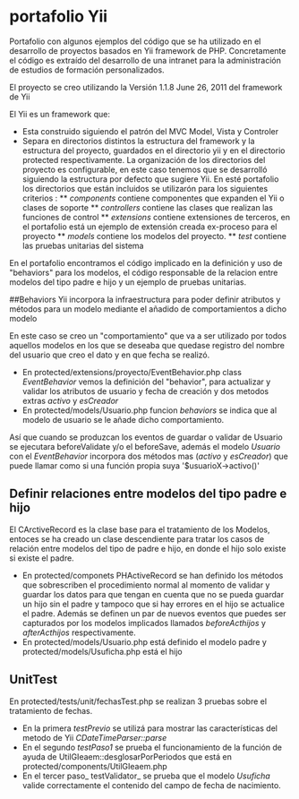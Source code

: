 portafolio Yii
===
Portafolio con algunos ejemplos del código que se ha utilizado en el desarrollo de proyectos basados en 
Yii framework de PHP. Concretamente el código es extraído del desarrollo de una intranet para la 
administración de estudios de formación personalizados.

El proyecto se creo utilizando la  Versión 1.1.8 June 26, 2011 del framework de Yii

El Yii es un framework que:
* Esta construido siguiendo el patrón del MVC Model, Vista y Controler
* Separa en directorios distintos la estructura del framework  y la estructura del proyecto, guardados en
el directorio yii y en el directorio protected respectivamente. La organización de los directorios 
del proyecto es configurable, en este caso tenemos que se desarrolló siguiendo la estructura por defecto 
que sugiere Yii. En esté portafolio los directorios que están incluidos se utilizarón para los siguientes criterios :
** _components_ contiene componentes que expanden el Yii o clases de soporte
** _controllers_ contiene las clases que realizan las funciones de control
** _extensions_ contiene extensiones de terceros, en el portafolio está un ejemplo de extensión 
creada ex-proceso para el proyecto
** _models_  contiene los modelos del proyecto.
** _test_ contiene las pruebas unitarias del sistema

En el portafolio encontramos el código implicado en la definición y uso de "behaviors" para los modelos, 
el código responsable de la relacion entre modelos del tipo padre e hijo y un ejemplo de pruebas unitarias.
 
##Behaviors
Yii incorpora la infraestructura para poder definir atributos y métodos para un modelo mediante el añadido 
de comportamientos a dicho modelo

En este caso se creo un "comportamiento" que va a ser utilizado por todos aquellos modelos en los que 
se deseaba que quedase registro del nombre del usuario que creo el dato y en que fecha se realizó.

* En protected/extensions/proyecto/EventBehavior.php class _EventBehavior_ vemos la definición del "behavior", 
para actualizar y validar los atributos de usuario y fecha de creación y dos metodos extras _activo_ y _esCreador_
* En protected/models/Usuario.php funcion _behaviors_  se indica que al modelo de usuario 
se le añade dicho comportamiento.

Así que cuando se produzcan los eventos de guardar o validar de Usuario se ejecutara beforeValidate 
y/o el beforeSave, además el modelo _Usuario_ con el _EventBehavior_ incorpora dos métodos mas 
(_activo_ y _esCreador_) que puede llamar como si una función propia suya '$usuarioX->activo()'

## Definir relaciones entre modelos del tipo padre e hijo
El CArctiveRecord es la clase base para el tratamiento de los Modelos, entoces se ha creado un clase descendiente para
tratar los casos de relación entre modelos del tipo de padre e hijo, en donde el hijo solo existe si existe el padre.
* En protected/componets PHActiveRecord se han definido los métodos que sobrescriben el procedimiento normal
al momento de validar y guardar los datos para que  tengan en cuenta que no se pueda guardar un hijo 
sin el padre y tampoco que si hay errores en el hijo se actualice el padre. Además se definen un par de nuevos
eventos que puedes ser capturados por los modelos implicados llamados  _beforeActhijos_ y _afterActhijos_ 
respectivamente.
* En protected/models/Usuario.php está definido el modelo padre y protected/models/Usuficha.php está el hijo

## UnitTest
En protected/tests/unit/fechasTest.php se realizan 3 pruebas sobre el tratamiento de fechas.
* En la primera _testPrevio_ se utilizá para mostrar las características del metodo de Yii _CDateTimeParser::parse_
* En el segundo _testPaso1_ se prueba el funcionamiento de la función de ayuda de UtilGIeaem::desglosarPorPeriodos
que está en protected/components/UtilGIeaem.php
* En el tercer paso_ testValidator_ se prueba que el modelo _Usuficha_ valide correctamente el contenido del
campo de fecha de nacimiento.
 